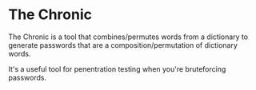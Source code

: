 # The Chronic

The Chronic is a tool that combines/permutes words from a dictionary to generate passwords that are a composition/permutation of dictionary words.

It's a useful tool for penentration testing when you're bruteforcing passwords.
